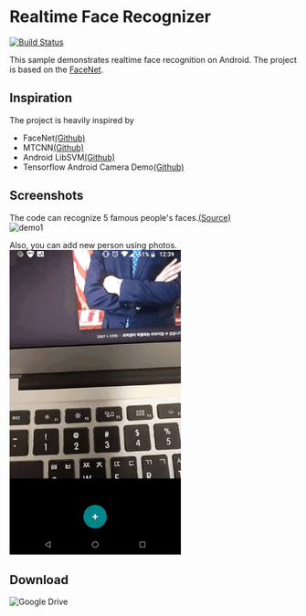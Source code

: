 # Realtime Face Recognizer

[![Build Status](https://travis-ci.org/pillarpond/facerecognizer.svg?branch=master)](https://travis-ci.org/pillarpond/facerecognizer)

This sample demonstrates realtime face recognition on Android. The project is based on the [FaceNet](https://arxiv.org/abs/1503.03832).

## Inspiration
The project is heavily inspired by
* FaceNet[(Github)](https://github.com/davidsandberg/facenet)
* MTCNN[(Github)](https://github.com/blaueck/tf-mtcnn)
* Android LibSVM[(Github)](https://github.com/yctung/AndroidLibSVM)
* Tensorflow Android Camera Demo[(Github)](https://github.com/tensorflow/tensorflow/tree/master/tensorflow/examples/android)

## Screenshots
The code can recognize 5 famous people's faces.[(Source)](https://github.com/pillarpond/facerecognizer/blob/master/app/src/main/assets/label)  
![demo1](./demo1.gif)  

Also, you can add new person using photos.  
![demo2](./demo2.gif)

## Download
![Google Drive](https://drive.google.com/file/d/1KlC3HsBkkME1kO8YPNUJqSWtqSd0eqeg/view?usp=sharing)
